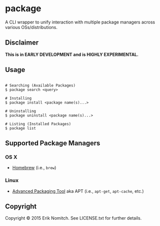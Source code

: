 # package

A CLI wrapper to unify interaction with multiple package managers across various OSs/distributions.

## Disclaimer

**This is in EARLY DEVELOPMENT and is HIGHLY EXPERIMENTAL.**

## Usage

```Shell

# Searching (Available Packages)
$ package search <query>

# Installing
$ package install <package name(s)...>

# Uninstalling
$ package uninstall <package name(s)...>

# Listing (Installed Packages)
$ package list

```

## Supported Package Managers

### OS X
* [Homebrew](http://brew.sh/) (i.e., `brew`)

### Linux
* [Advanced Packaging Tool](https://wiki.debian.org/Apt) aka APT (i.e., `apt-get`, `apt-cache`, etc.)

## Copyright

Copyright &copy; 2015 Erik Nomitch. See LICENSE.txt for further details.

